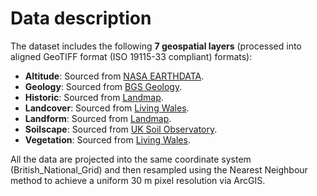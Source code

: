 # Data description
The dataset includes the following **7 geospatial layers** (processed into aligned GeoTIFF format (ISO 19115-33 compliant) formats):  
- **Altitude**: Sourced from [NASA EARTHDATA](https://earthdata.nasa.gov/).  
- **Geology**: Sourced from [BGS Geology](https://www.bgs.ac.uk/).  
- **Historic**: Sourced from [Landmap](https://www.landmap.ac.uk/).  
- **Landcover**: Sourced from [Living Wales](https://livingwales.uk/).  
- **Landform**: Sourced from [Landmap](https://www.landmap.ac.uk/).  
- **Soilscape**: Sourced from [UK Soil Observatory](https://www.ukso.org/).  
- **Vegetation**: Sourced from [Living Wales](https://livingwales.uk/).  

All the data are projected into the same coordinate system (British_National_Grid) and then resampled using the Nearest Neighbour method to achieve a uniform 30 m pixel resolution  via ArcGIS.

